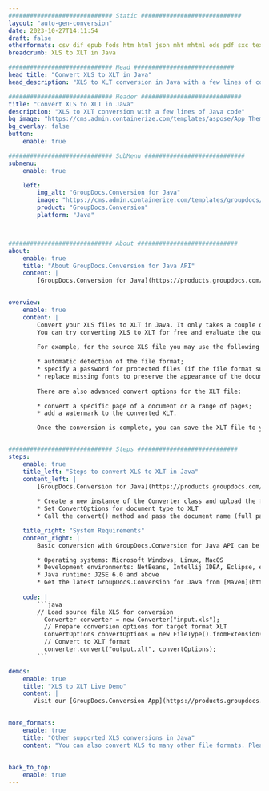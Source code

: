 ```yaml
---
############################# Static ############################
layout: "auto-gen-conversion"
date: 2023-10-27T14:11:54
draft: false
otherformats: csv dif epub fods htm html json mht mhtml ods pdf sxc tex tsv xlam xls xlsb xlsm xlsx xlt xltm xltx xml xps
breadcrumb: XLS to XLT in Java

############################# Head ############################
head_title: "Convert XLS to XLT in Java"
head_description: "XLS to XLT conversion in Java with a few lines of code. Convert over 160 file formats using the GroupDocs document conversion API for Java"

############################# Header ############################
title: "Convert XLS to XLT in Java"
description: "XLS to XLT conversion with a few lines of Java code"
bg_image: "https://cms.admin.containerize.com/templates/aspose/App_Themes/V3/images/bg/header1.png"
bg_overlay: false
button:
    enable: true

############################# SubMenu ############################
submenu:
    enable: true

    left:
        img_alt: "GroupDocs.Conversion for Java"
        image: "https://cms.admin.containerize.com/templates/groupdocs/images/product-logos/90x90-noborder/groupdocs-conversion-java.png"
        product: "GroupDocs.Conversion"
        platform: "Java"



############################# About ############################
about:
    enable: true
    title: "About GroupDocs.Conversion for Java API"
    content: |
        [GroupDocs.Conversion for Java](https://products.groupdocs.com/conversion/java/) is an advanced file format conversion API for converting between popular image and document formats such as Microsoft Office, OpenDocument, PDF, HTML, email, CAD. and much more with just a few lines of code. The native API automatically detects the formats of the original documents and offers many options for customizing the converted documents. Along with the function of extracting information from a document, it also supports caching of the conversion results to the local disk by default. However, any type of cache storage can be supported by implementing the appropriate interfaces - Amazon S3, Dropbox, Google Drive, Windows Azure, Reddis, or any others.
    

overview:
    enable: true
    content: |
        Convert your XLS files to XLT in Java. It only takes a couple of lines of Java code on any platform of your choice, such as Windows, Linux, macOS.
        You can try converting XLS to XLT for free and evaluate the quality of the conversion results. Along with simple file conversion scripts, you can try more sophisticated options for loading the XLS source file and storing the XLT output. 
        
        For example, for the source XLS file you may use the following load options:

        * automatic detection of the file format;
        * specify a password for protected files (if the file format supports it);
        * replace missing fonts to preserve the appearance of the document.
        
        There are also advanced convert options for the XLT file:

        * convert a specific page of a document or a range of pages;
        * add a watermark to the converted XLT.

        Once the conversion is complete, you can save the XLT file to your local file path or to any third party storage such as FTP, Amazon S3, Google Drive, Dropbox etc. Please note - to convert XLS to XLT, you do not need to install any additional software, such as MS Office, Open Office, Adobe Acrobat Reader etc.


############################# Steps ############################
steps:
    enable: true
    title_left: "Steps to convert XLS to XLT in Java"
    content_left: |
        [GroupDocs.Conversion for Java](https://products.groupdocs.com/conversion/java/) allows developers to easily convert XLS file to XLT with a few lines of code.
        
        * Create a new instance of the Converter class and upload the file XLS with the full path
        * Set ConvertOptions for document type to XLT
        * Call the convert() method and pass the document name (full path) and format (XLT) as a parameter

    title_right: "System Requirements"
    content_right: |
        Basic conversion with GroupDocs.Conversion for Java API can be done with just a few lines of code. Our APIs are supported on all major platforms and operating systems. Before executing the code below, make sure you have the following prerequisites installed on your system.

        * Operating systems: Microsoft Windows, Linux, MacOS
        * Development environments: NetBeans, Intellij IDEA, Eclipse, etc.
        * Java runtime: J2SE 6.0 and above
        * Get the latest GroupDocs.Conversion for Java from [Maven](https://repository.groupdocs.com/webapp/#/artifacts/browse/tree/General/repo/com/groupdocs/groupdocs-conversion)
         
    code: |
        ```java    
        // Load source file XLS for conversion
          Converter converter = new Converter("input.xls");
          // Prepare conversion options for target format XLT
          ConvertOptions convertOptions = new FileType().fromExtension("xlt").getConvertOptions();
          // Convert to XLT format
          converter.convert("output.xlt", convertOptions);
        ```

demos:
    enable: true
    title: "XLS to XLT Live Demo"
    content: |
       Visit our [GroupDocs.Conversion App](https://products.groupdocs.app/conversion/family) website and try XLS to XLT conversion now. The free demo has the following benefits
          

more_formats:
    enable: true
    title: "Other supported XLS conversions in Java"
    content: "You can also convert XLS to many other file formats. Please see the list below."
       
       
back_to_top:
    enable: true
---
```

